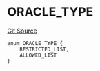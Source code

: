 # ORACLE_TYPE
[Git Source](https://github.com/thrackle-io/Tron/blob/afc52571532b132ea1dea91ad1d1f1af07381e8a/src/economic/ruleStorage/RuleCodeData.sol)


```solidity
enum ORACLE_TYPE {
    RESTRICTED_LIST,
    ALLOWED_LIST
}
```

